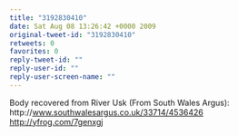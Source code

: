 ```yaml
---
title: "3192830410"
date: Sat Aug 08 13:26:42 +0000 2009
original-tweet-id: "3192830410"
retweets: 0
favorites: 0
reply-tweet-id: ""
reply-user-id: ""
reply-user-screen-name: ""
---
```

Body recovered from River Usk (From South Wales Argus): http://<a href="https://www.southwalesargus.co.uk/33714/4536426">www.southwalesargus.co.uk/33714/4536426</a> http://yfrog.com/7genxgj

